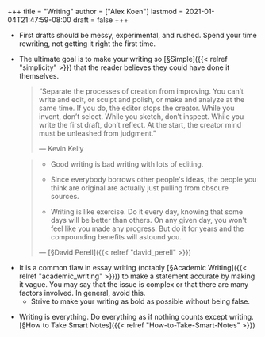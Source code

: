 +++
title = "Writing"
author = ["Alex Koen"]
lastmod = 2021-01-04T21:47:59-08:00
draft = false
+++

-   First drafts should be messy, experimental, and rushed. Spend your time rewriting, not getting it right the first time.

-   The ultimate goal is to make your writing so [§Simple]({{< relref "simplicity" >}}) that the reader believes they could have done it themselves.

    > “Separate the processes of creation from improving. You can’t write and edit, or sculpt and polish, or make and analyze at the same time. If you do, the editor stops the creator. While you invent, don’t select. While you sketch, don’t inspect. While you write the first draft, don’t reflect. At the start, the creator mind must be unleashed from judgment.”
    >
    > — Kevin Kelly

    <!--quoteend-->

    > -   Good writing is bad writing with lots of editing.
    >
    > -   Since everybody borrows other people's ideas, the people you think are original are actually just pulling from obscure sources.
    >
    > -   Writing is like exercise. Do it every day, knowing that some days will be better than others. On any given day, you won't feel like you made any progress. But do it for years and the compounding benefits will astound you.
    >
    > — [§David Perell]({{< relref "david_perell" >}})

<!--listend-->

-   It is a common flaw in essay writing (notably [§Academic Writing]({{< relref "academic_writing" >}})) to make a statement accurate by making it vague. You may say that the issue is complex or that there are many factors involved. In general, avoid this.
    -   <span class="underline">Strive to make your writing as bold as possible without being false.</span>

<!--listend-->

-   Writing is everything. Do everything as if nothing counts except writing. [§How to Take Smart Notes]({{< relref "How-to-Take-Smart-Notes" >}})
